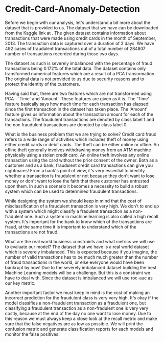 # Credit-Card-Anomaly-Detection

Before we begin with our analysis, let's understand a bit more about the dataset that is provided to us. The dataset that we have can be downloaded from the Kaggle link at . The given dataset contains information about transactions that were made using credit cards in the month of September, 2013. The transaction data is captured over a duration of 2 days. We have 492 cases of fraudulent transactions out of a total number of 284807 number of transactions recorded during those two days.

The dataset as such is severely imbalanced with the percentage of fraud transactions being 0.172% of the total data. The dataset contains only transformed numerical features which are a result of a PCA transormation. The original data is not provided to us due to security reasons and to protect the identity of the customers.

Having said that, there are two features which are not transformed using PCA - 'Time' and 'Amount'. These features are given as it is. The 'Time' feature basically says how much time for each transaction has elapsed since the first transaction in the dataset has taken place. The 'Amount' feature gives us information about the transaction amount for each of the transactions. The fraudulent transactions are denoted by class label 1 and the non fraudulent transactions are denoted by class label 0.

What is the business problem that we are trying to solve?
Credit card fraud refers to a wide range of activities which includes theft of money using either credit cards or debit cards. The theft can be either online or ofline. An ofline theft generally involves withdrawing money from an ATM machine physically using a stolen credit card. An online theft involves any online transaction using the card without the prior consent of the owner. Both as a customer and as a bank, fraudulent credit card transactions can give you nightmares! From a bank's point of view, it's very essential to identify whether a transaction is fraudulent or not because they don't want to lose money or don't want to lose the faith that there customer has entrusted upon them. In such a scenario it becomes a necessity to build a robust system which can be used to determined fraudulent transactions.

While designing the system we should keep in mind that the cost of misclassification of a fraudulent transaction is very high. We don't to end up with a system which might classify a fradulent transaction as a non-fradulent one. Such a system in machine learning is also called a high recall system. It's important for the bank to know which of the transactions are fraud, at the same time it is important to understand which of the transactions are not fraud.

What are the real world business constraints and what metrics we will use to evaluate our model?
The dataset that we have is a real world dataset which is severely imbalanced. This is expected because if you imagine, the number of valid transactions has to be much much greater than the number of fraud transactions in the world, or else everyone would have been bankrupt by now! Due to the severely imbalanced dataset building the best Machine Learning models will be a challenge. But this is a constraint we have to deal with. Since the dataset is imbalanced we will use roc-auc as our key metric.

Another important factor we must keep in mind is the cost of making an incorrect prediction for the fraudulent class is very very high. It's okay if the model classifies a non-fraudulent transaction as a fraudulent one, but classifying a fraudulent transaction as a non-fradulent one is very very costly, because at the end of the day no one want to lose money. Due to this reason we must always keep a close look at the recall metric and make sure that the false negatives are as low as possible. We will print the confusion matrix and generate classification reports for each models and monitor the false positives.
